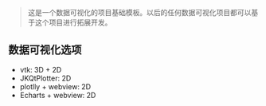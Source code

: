 > 这是一个数据可视化的项目基础模板。以后的任何数据可视化项目都可以基于这个项目进行拓展开发。


## 数据可视化选项
* vtk: 3D + 2D
* JKQtPlotter: 2D
* plotlly + webview: 2D
* Echarts + webview: 2D

